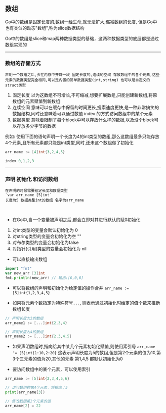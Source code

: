 ## 数组
Go中的数组是固定长度的,数组一经生命,就无法扩大,缩减数组的长度,
但是Go中也有类似的动态"数组",称为slice数据结构


Go中的数组是slice和map两种数据类型的基础，这两种数据类型的底层都是通过数组实现的

----

### 数组的存储方式
	声明一个数组之后,会在内存中开辟一段 固定长度的,连续的空间 存放数组中的各个元素,这些元素的数据类型完全相同,可以是内置的简单数据类型(int,string) 也可以是自定义的struct类型

1. 固定长度 以为这数组不可增长,不可缩减,想要扩展数组,只能创建新数组,将原数组的元素赋值到新数组
2. 连续空间 意味可以在缓存中保留的时间更长,搜索速度更快,是一种非常搞笑的数据结构,同时还意味着可以通过数值 index 的方式访问数组中的某个元素
3. 数据类型  意味着限制了每个block中可以存放什么样的数据,以及没个block可以存放多少字节的数据

例如: 使用下面的语句声明一个长度为4的int类型的数组,那么这数组最多只能存放4个元素,且所有元素都只能是int类型,同时,还未这个数组做了初始化

``` go
arr_name := [4]int{3,2,4,5}

index 0,1,2,3
```

----

### 声明 初始化 和访问数组

	在声明的时候需要给定长度和数据类型
	`var arr_name [5]int`
	长度为5 数据类型int的数组 名字为arr_name


​    
- 在Go中,当一个变量被声明之后,都会立即对其进行默认的赋0初始化
1. 对int类型的变量会默认初始化为 0
2. 对string类型的变量会初始化为空 ""
3. 对布尔类型的变量会初始化为false
4. 对指针(引用)类型的变量会初始化为 nil

- 可以直接输出数组
``` go
import "fmt"
var new_arr [3]int
fmt.println(new_arr) // 输出:[0,0,0]
```
- 可以将数组的声明和初始化为给定值的操作合并
`arr_name := [5]int{1,2,3,4,5}`

- 如果将元素个数指定为特殊符号`...`, 则表示通过初始化时给定的值个数来推断数组长度
``` go
// 声明长度为3的数组
arr_name1 := [...]int{2,3,4}

// 声明长度为4的数组
arr_name2 := [...]int{2,3,4,5}
```


- 如果声明数组时,指向给其中某几个元素初始化赋值,则使用索引号
  `arr_name "= [5]int{1:10,2:20}`
  这表示声明长度为5的数组,但是第2个元素的值为10,第3个三元素的值为20,其他的元素 第1,4,5 都默认初始化为0

- 要访问数组中的某个元素，可以使用索引
``` go
arr_name := [5]int{2,3,4,5,6}

// 访问数组的第4个元素，将输出：5
print(arr_name[3])

// 修改数组第3个元素的值
arr_name[2] = 22
```




